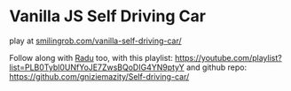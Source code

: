 # Vanilla JS Self Driving Car

play at [smilingrob.com/vanilla-self-driving-car/](https://smilingrob.com/vanilla-self-driving-car/)

Follow along with [Radu](https://www.youtube.com/channel/UC3XGlNq8O5hZlZBJlSFB4jg) too, with this playlist: https://youtube.com/playlist?list=PLB0Tybl0UNfYoJE7ZwsBQoDIG4YN9ptyY
and github repo: https://github.com/gniziemazity/Self-driving-car/
